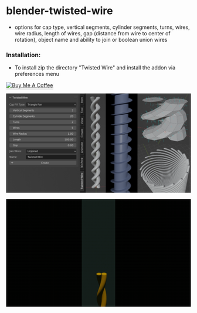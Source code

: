 # blender-twisted-wire
* options for cap type, vertical segments, cylinder segments, turns, wires, wire radius, length of wires, gap (distance from wire to center of rotation), object name and ability to join or boolean union wires

### Installation:
* To install zip the directory "Twisted Wire" and install the addon via preferences menu

<a href="https://www.buymeacoffee.com/marcolinilA" target="_blank"><img src="https://www.buymeacoffee.com/assets/img/custom_images/orange_img.png" alt="Buy Me A Coffee" style="height: 41px !important;width: 174px !important;box-shadow: 0px 3px 2px 0px rgba(190, 190, 190, 0.5) !important;-webkit-box-shadow: 0px 3px 2px 0px rgba(190, 190, 190, 0.5) !important;" ></a>

![alt text](https://github.com/technisculpt/blender-twisted-wire/blob/main/images.PNG)

![alt text](https://github.com/technisculpt/blender-twisted-wire/blob/main/wire_gif.gif)